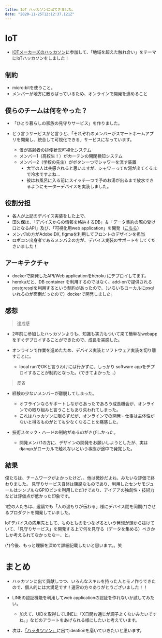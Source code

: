 ```yaml
---
title: IoT ハッカソンに出てきました。
date: "2020-11-25T12:12:37.121Z"
---
```



# IoT


- [IOTメーカーズのハッカソン](https://webiotmakers.connpass.com/event/189390/)に参加して、「地域を超えた触れ合い」をテーマにIoTハッカソンをしました！

## 制約

- micro:bitを使うこと。
- メンバーが地方に散らばっているため、オンラインで開発を進めること

## 僕らのチームは何をやった？

- 「ひとり暮らしの家族の見守りサービス」を作りました。

- どう言うサービスかと言うと、「それぞれのメンバーがスマートホームアプリを開発し、統合して可視化できる」サービスになっています。
    - 僕が高齢者の排便状況可視化システム
    - メンバー1（高校生！）がカーテンの開閉検知システム
    - メンバー2（学校の先生）がボタン一つでシャワーを流す装置
        - 大半の人は共感されると思いますが、シャワーってお湯が出てくるまで冷水ですよね...
        - 彼はお風呂に入る前にスイッチ一つで予めお湯が出るまで放水できるようにモーターデバイスを実装しました。

## 役割分担

- 各人が上記のデバイス実装をした上で、
- 田久保は、「デバイスからの情報を格納するDB」＆「データ集約の際の受け口となるAPI」及び、「可視化用web application」を開発（[こちら](https://github.com/Jumpo-523/django3.1_sample)）
- メンバ1の方がAdobe DX, figmaを利用してフロントのデザインを担当
- ロボコン出身者であるメンバ２の方が、デバイス実装のサポートをしてくださいました！


## アーキテクチャ

- dockerで開発したAPI/Web applicationをheroku にデプロイしてます。
- herokuだと、DB container を利用するのではなく、add-onで提供されるpostgresqlを利用するという制約があったので、（いちいちローカルにpsqlいれるのが面倒だったので）dockerで開発しました。




## 感想

> 達成感
- 2年前に参加したハッカソンよりも、知識も実力もついて来て簡単なwebappをすぐデプロイすることができたので、成長を実感した。

- オンラインで作業を進めたため、デバイス実装とソフトウェア実装を切り離すことに。
    - local runでOKと言うわけには行かずに、しっかり software appをデプロイすることが制約となった。（できてよかった...）


> 反省

- 経験の少ないメンバーが離脱してしまった。
    - オフラインならサポートしながらあったであろう成長機会が、オンラインでの取り組みと言うこともあり失われてしまった。
    - これはハッカソンに限らずだが、オンラインでの開発・仕事は主体性がないと得るものがとても少なくなることを痛感した。

- 技術スタック・ハードの制約があるのがきびしかった。
    - 開発メンバ1の方に、デザインの開発をお願いしようとしたが、実はdjangoがローカルで触れないという事態が途中で発覚した。



## 結果

僕たちは、チームワークがよかったけど、、他は微妙だよね、みたいな評価で終わりました。
見守りサービス自体は陳腐なものであり、利用したセンサモジュールはシンプルなGPIOピンを利用しただけであり、アイデアの独創性・技術力などは評価点が低かった印象です。

1位の人たちは、遠隔でも「人の温もりが伝わる」様にデバイス間を同期(*)させるプロダクトを開発していました。

IoTデバイスの応用先として、ものとものをつなげるという発想が頭から抜けていて、「見守りサービス」を開発する上で何を見守る（データを集める）べきかしか考えられてなかったなー、と。


(*)今後、もっと理解を深めて詳細記載したいと思います。。笑


# まとめ

- ハッカソンに出て貢献しつつ、いろんなスキルを持った人とモノ作りできたので、個人的には大満足です！運営の方々ありがとうございました！！

- LINEの認証機能を利用してweb applicationの認証を作れないか試してみたい。
    - 加えて、UIDを取得してLINEに「X日間お通じが調子よくないみたいですね。」などのアラートをあげられる様にしたいと考えています。

- 次は、[「ハッタツソン」](https://ledesone.connpass.com/event/193282/)に出てideationを磨いていきたいと思います。

